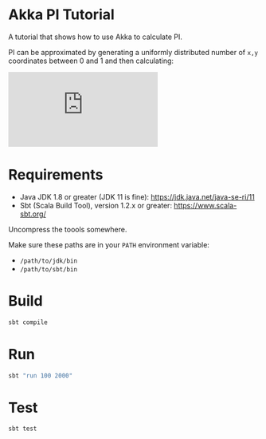 # Akka PI Tutorial
A tutorial that shows how to use Akka to calculate PI.

PI can be approximated by generating a uniformly distributed number of `x,y` coordinates between 0 and 1 and then calculating:

![equation](http://latex.codecogs.com/gif.latex?%5Cpi%20%5Capprox%204%20%7B%20%7C%5C%7B(x%2Cy)%7Cx%5E2%2By%5E2%20%3C%201%20%5C%7D%7C%20%5Cover%20N%20%7D)

# Requirements

* Java JDK 1.8 or greater (JDK 11 is fine): https://jdk.java.net/java-se-ri/11
* Sbt (Scala Build Tool), version 1.2.x or greater: https://www.scala-sbt.org/

Uncompress the toools somewhere.

Make sure these paths are in your `PATH` environment variable:
- `/path/to/jdk/bin`
- `/path/to/sbt/bin`


# Build

```bash
sbt compile
```

# Run

```bash
sbt "run 100 2000"
```

# Test

```bash
sbt test
```

